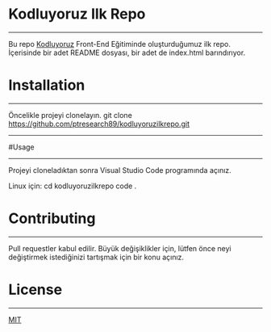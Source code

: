 # Kodluyoruz Ilk Repo

-------------------------------------------------------------
Bu repo [Kodluyoruz](www.kodluyoruz.org) Front-End Eğitiminde oluşturduğumuz ilk repo. İçerisinde bir adet README dosyası, bir adet de index.html barındırıyor.
# Installation

-----------------------------------------------
Öncelikle projeyi clonelayın.
git clone https://github.com/ptresearch89/kodluyoruzilkrepo.git

-----------------------------------------------
#Usage

-----------------------------------------------
Projeyi cloneladıktan sonra Visual Studio Code programında açınız.

Linux için: cd kodluyoruzilkrepo
code .

# Contributing

-----------------------------------------------
Pull requestler kabul edilir. Büyük değişiklikler için, lütfen önce neyi değiştirmek istediğinizi tartışmak için bir konu açınız.

# License

-----------------------------------------------
[MIT](https://choosealicense.com/licenses/mit/)